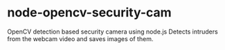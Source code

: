 # node-opencv-security-cam

OpenCV detection based security camera using node.js Detects intruders from the webcam video and saves images of them.
